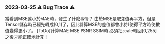 ### 2023-03-25 ⚠ Bug Trace ⚠
當看到MSE遠小於MAE時，發生了什麼事情？
由於MSE是取差值再平方，但是Tensor儲存時已經先轉成[0,1]了，因此計算MSE的差值都會小於1使得平方時使數值變得更小了。
[ToDo]計算MAE MSE PSNR SSIM時 必須把scale轉回[0,255]之後才能正確地計算！
